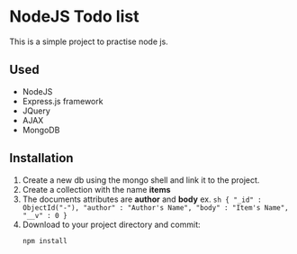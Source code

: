 # NodeJS Todo list

This is a simple project to practise node js.

## Used

- NodeJS
- Express.js framework
- JQuery
- AJAX
- MongoDB

## Installation

1. Create a new db using the mongo shell and link it to the project.
2. Create a collection with the name __items__
3. The documents attributes are __author__ and __body__
    ex. ```sh
        {
            "_id" : ObjectId("-"),
            "author" : "Author's Name",
            "body" : "Item's Name",
            "__v" : 0
        }
        ```
2. Download to your project directory and commit:
	```sh
	npm install
	```

